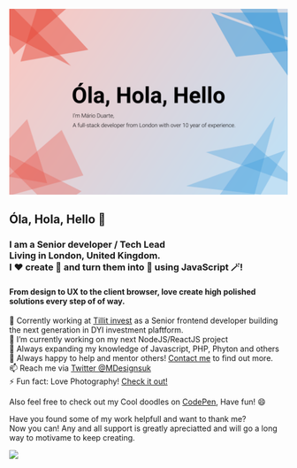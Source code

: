 <a href="https://www.marioduarte.co.uk/" target="_blank"><img src="./docs/bio.svg" alt="Hi there" /></a>

## Óla, Hola, Hello 👋
### I am a Senior developer / Tech Lead <br/>Living in London, United Kingdom.<br/> I ❤️ create 🐛 and turn them into 🦋 using JavaScript 🪄!
#### From design to UX to the client browser, love create high polished solutions every step of of way.
🏢 Corrently working at [Tillit invest](https://tillitinvest.com/) as a Senior frontend developer building the next generation in DYI investment plaftform.<br/>
🔭 I’m currently working on my next NodeJS/ReactJS project<br/>
🌱 Always expanding my knowledge of Javascript, PHP, Phyton and others<br/>
👯 Always happy to help and mentor others! [Contact me](https://twitter.com/MDesignsuk) to find out more.<br/>
📫 Reach me via [Twitter @MDesignsuk](https://twitter.com/MDesignsuk)<br/>
⚡ Fun fact: Love Photography! [Check it out!](https://www.instagram.com/m.duarte_/)<br/>

Also feel free to check out my Cool doodles on [CodePen](https://codepen.io/MarioDesigns), Have fun! 😄

Have you found some of my work helpfull and want to thank me?<br/>
Now you can! Any and all support is greatly apreciatted and will go a long way to motivame to keep creating.<br/>

<a href="https://www.buymeacoffee.com/marioduarte"><img src="https://img.buymeacoffee.com/button-api/?text=Thank me with a coffee&emoji=&slug=marioduarte&button_colour=FF5F5F&font_colour=ffffff&font_family=Lato&outline_colour=000000&coffee_colour=FFDD00"></a>

<!--
**Mario-Duarte/Mario-Duarte** is a ✨ _special_ ✨ repository because its `README.md` (this file) appears on your GitHub profile.

Here are some ideas to get you started:

- 🔭 I’m currently working on ...
- 🌱 I’m currently learning ...
- 👯 I’m looking to collaborate on ...
- 🤔 I’m looking for help with ...
- 💬 Ask me about ...
- 📫 How to reach me: ...
- 😄 Pronouns: ...
- ⚡ Fun fact: ...
-->
